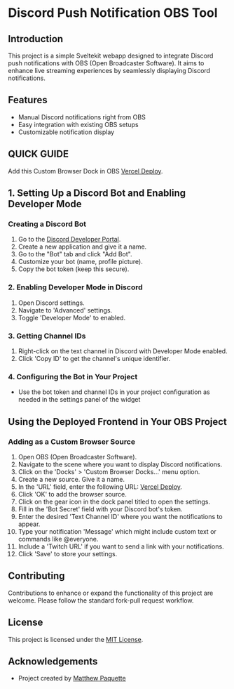 # Discord Push Notification OBS Tool

## Introduction
This project is a simple Sveltekit webapp designed to integrate Discord push notifications with OBS (Open Broadcaster Software). It aims to enhance live streaming experiences by seamlessly displaying Discord notifications.

## Features
- Manual Discord notifications right from OBS
- Easy integration with existing OBS setups
- Customizable notification display


## QUICK GUIDE
Add this Custom Browser Dock in OBS [Vercel Deploy](https://discord-push-notification-tool.vercel.app/). 

## 1. Setting Up a Discord Bot and Enabling Developer Mode
### Creating a Discord Bot
1. Go to the [Discord Developer Portal](https://discord.com/developers/applications).
2. Create a new application and give it a name.
3. Go to the "Bot" tab and click "Add Bot".
4. Customize your bot (name, profile picture).
5. Copy the bot token (keep this secure).

### 2. Enabling Developer Mode in Discord
1. Open Discord settings.
2. Navigate to 'Advanced' settings.
3. Toggle 'Developer Mode' to enabled.

### 3. Getting Channel IDs
1. Right-click on the text channel in Discord with Developer Mode enabled.
2. Click 'Copy ID' to get the channel's unique identifier.

### 4. Configuring the Bot in Your Project
- Use the bot token and channel IDs in your project configuration as needed in the settings panel of the widget

## Using the Deployed Frontend in Your OBS Project
### Adding as a Custom Browser Source
1. Open OBS (Open Broadcaster Software).
2. Navigate to the scene where you want to display Discord notifications.
3. Click on the 'Docks' > 'Custom Browser Docks...' menu option.
4. Create a new source. Give it a name.
5. In the 'URL' field, enter the following URL: [Vercel Deploy](https://discord-push-notification-tool.vercel.app/).
6. Click 'OK' to add the browser source.
7. Click on the gear icon in the dock panel titled to open the settings.
8. Fill in the 'Bot Secret' field with your Discord bot's token.
9. Enter the desired 'Text Channel ID' where you want the notifications to appear.
10. Type your notification 'Message' which might include custom text or commands like @everyone.
11. Include a 'Twitch URL' if you want to send a link with your notifications.
12. Click 'Save' to store your settings.

## Contributing
Contributions to enhance or expand the functionality of this project are welcome. Please follow the standard fork-pull request workflow.

## License
This project is licensed under the [MIT License](LICENSE).

## Acknowledgements
- Project created by [Matthew Paquette](https://github.com/Paquette1111)
